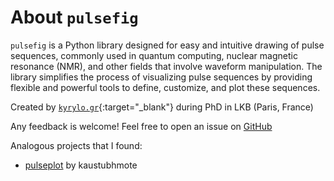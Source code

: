 # About `pulsefig`

`pulsefig` is a Python library designed for easy and intuitive drawing of pulse sequences, commonly used in quantum computing, nuclear magnetic resonance (NMR), and other fields that involve waveform manipulation. The library simplifies the process of visualizing pulse sequences by providing flexible and powerful tools to define, customize, and plot these sequences.

Created by [`kyrylo.gr`](https://kyrylo.gr/){:target="\_blank"} during PhD in LKB (Paris, France)

Any feedback is welcome! Feel free to open an issue on [GitHub](https://github.com/kyrylo-gr/pulsefig/issues)

Analogous projects that I found:

- [pulseplot](https://github.com/kaustubhmote/pulseplot) by kaustubhmote
